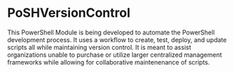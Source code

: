 # PoSHVersionControl
This PowerShell Module is being developed to automate the PowerShell development process. It uses a workflow to create, test, deploy, and update scripts all while maintaining version control. It is meant to assist organizations unable to purchase or utilize larger centralized management frameworks while allowing for collaborative maintenenance of scripts.
